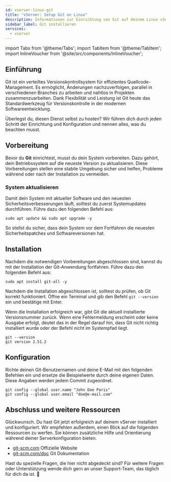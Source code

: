```yaml
---
id: vserver-linux-git
title: "vServer: Setup Git on Linux"
description: Informationen zur Einrichtung von Git auf deinem Linux vServer von ZAP-Hosting - ZAP-Hosting.com Dokumentation
sidebar_label: Git installieren
services:
  - vserver
---
```


import Tabs from '@theme/Tabs';
import TabItem from '@theme/TabItem';
import InlineVoucher from '@site/src/components/InlineVoucher';

## Einführung

Git ist ein verteiltes Versionskontrollsystem für effizientes Quellcode-Management. Es ermöglicht, Änderungen nachzuverfolgen, parallel in verschiedenen Branches zu arbeiten und nahtlos in Projekten zusammenzuarbeiten. Dank Flexibilität und Leistung ist Git heute das Standardwerkzeug für Versionskontrolle in der modernen Softwareentwicklung.

Überlegst du, diesen Dienst selbst zu hosten? Wir führen dich durch jeden Schritt der Einrichtung und Konfiguration und nennen alles, was du beachten musst.

<InlineVoucher />



## Vorbereitung

Bevor du **Git** einrichtest, musst du dein System vorbereiten. Dazu gehört, dein Betriebssystem auf die neueste Version zu aktualisieren. Diese Vorbereitungen stellen eine stabile Umgebung sicher und helfen, Probleme während oder nach der Installation zu vermeiden.


### System aktualisieren
Damit dein System mit aktueller Software und den neuesten Sicherheitsverbesserungen läuft, solltest du zuerst Systemupdates durchführen. Führe dazu den folgenden Befehl aus:

```
sudo apt update && sudo apt upgrade -y
```
So stellst du sicher, dass dein System vor dem Fortfahren die neuesten Sicherheitspatches und Softwareversionen hat.



## Installation

Nachdem die notwendigen Vorbereitungen abgeschlossen sind, kannst du mit der Installation der Git-Anwendung fortfahren. Führe dazu den folgenden Befehl aus:

```console
sudo apt install git-all -y
```



Nachdem die Installation abgeschlossen ist, solltest du prüfen, ob Git korrekt funktioniert. Öffne ein Terminal und gib den Befehl `git --version` ein und bestätige mit Enter.

Wenn die Installation erfolgreich war, gibt Git die aktuell installierte Versionsnummer zurück. Wenn eine Fehlermeldung erscheint oder keine Ausgabe erfolgt, deutet das in der Regel darauf hin, dass Git nicht richtig installiert wurde oder der Befehl nicht im Systempfad liegt.

```
git --version
git version 2.51.2
```



## Konfiguration

Richte deinen Git-Benutzernamen und deine E-Mail mit den folgenden Befehlen ein und ersetze die Beispielwerte durch deine eigenen Daten. Diese Angaben werden jedem Commit zugeordnet.

```
git config --global user.name "John Doe Paris"
git config --global user.email "doe@e-mail.com"
```



## Abschluss und weitere Ressourcen

Glückwunsch. Du hast Git jetzt erfolgreich auf deinem vServer installiert und konfiguriert. Wir empfehlen außerdem, einen Blick auf die folgenden Ressourcen zu werfen. Sie können zusätzliche Hilfe und Orientierung während deiner Serverkonfiguration bieten.

- [git-scm.com](https://git-scm.com/) Offizielle Website
- [git-scm.com/doc](https://git-scm.com/doc) Git Dokumentation

Hast du spezielle Fragen, die hier nicht abgedeckt sind? Für weitere Fragen oder Unterstützung wende dich gern an unser Support-Team, das täglich für dich da ist. 🙂



<InlineVoucher />